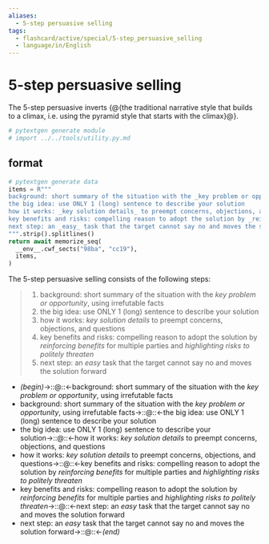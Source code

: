 ```yaml
---
aliases:
  - 5-step persuasive selling
tags:
  - flashcard/active/special/5-step_persuasive_selling
  - language/in/English
---
```


# 5-step persuasive selling

The 5-step persuasive inverts {@{the traditional narrative style that builds to a climax, i.e. using the pyramid style that starts with the climax}@}.

```Python
# pytextgen generate module
# import ../../tools/utility.py.md
```

## format

```Python
# pytextgen generate data
items = R"""
background: short summary of the situation with the _key problem or opportunity_, using irrefutable facts
the big idea: use ONLY 1 (long) sentence to describe your solution
how it works: _key solution details_ to preempt concerns, objections, and questions
key benefits and risks: compelling reason to adopt the solution by _reinforcing benefits_ for multiple parties and _highlighting risks to politely threaten_
next step: an _easy_ task that the target cannot say no and moves the solution forward
""".strip().splitlines()
return await memorize_seq(
  __env__.cwf_sects("98ba", "cc19"),
  items,
)
```

The 5-step persuasive selling consists of the following steps:

<!--pytextgen generate section="98ba"--><!-- The following content is generated at 2024-06-09T06:30:40.100250+08:00. Any edits will be overridden! -->

> 1. background: short summary of the situation with the _key problem or opportunity_, using irrefutable facts
> 2. the big idea: use ONLY 1 (long) sentence to describe your solution
> 3. how it works: _key solution details_ to preempt concerns, objections, and questions
> 4. key benefits and risks: compelling reason to adopt the solution by _reinforcing benefits_ for multiple parties and _highlighting risks to politely threaten_
> 5. next step: an _easy_ task that the target cannot say no and moves the solution forward

<!--/pytextgen-->

<!--pytextgen generate section="cc19"--><!-- The following content is generated at 2024-06-09T06:27:26.828416+08:00. Any edits will be overridden! -->

- _(begin)_→::@::←background: short summary of the situation with the _key problem or opportunity_, using irrefutable facts
- background: short summary of the situation with the _key problem or opportunity_, using irrefutable facts→::@::←the big idea: use ONLY 1 (long) sentence to describe your solution
- the big idea: use ONLY 1 (long) sentence to describe your solution→::@::←how it works: _key solution details_ to preempt concerns, objections, and questions
- how it works: _key solution details_ to preempt concerns, objections, and questions→::@::←key benefits and risks: compelling reason to adopt the solution by _reinforcing benefits_ for multiple parties and _highlighting risks to politely threaten_
- key benefits and risks: compelling reason to adopt the solution by _reinforcing benefits_ for multiple parties and _highlighting risks to politely threaten_→::@::←next step: an _easy_ task that the target cannot say no and moves the solution forward
- next step: an _easy_ task that the target cannot say no and moves the solution forward→::@::←_(end)_

<!--/pytextgen-->
